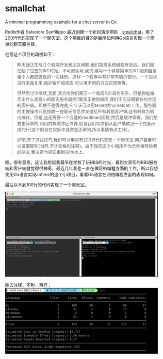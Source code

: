 # smallchat
A minimal programming example for a chat server in Go.

Redis作者 Salvatore Sanfilippo 最近创建一个新的演示项目：[smallchat](https://github.com/antirez/smallchat)，用了200行代码实现了一个聊天室。这个项目的目的是展示如何用Go语言实现一个简单的聊天服务器。

他写这个项目的动机如下：

> 昨天我正在与几个前端开发者朋友闲聊,他们距离系统编程有些远。我们回忆起了过去的IRC时光。不可避免地,我说:编写一个非常简单的IRC服务器是每个人都应该做的一次经历。这样一个程序中有非常有趣的部分。一个进程进行多路复用,维护客户端状态,可以用不同的方式实现等等。
>
> 但然后讨论继续,我想,我会给你们展示一个极简的C语言例子。但是你能编写出什么是最小的聊天服务器呢?要真正做到极简,我们不应该需要任何合适的客户端。即使不是很完美,它应该可以用telnet或nc(netcat)工作。服务器的主要操作只是接收一些聊天信息并发送给所有其他客户端,这有时称为扇出操作。但是,这还需要一个合适的readline()函数,然后是缓冲等等。我们想要更简单的:利用内核缓冲区作弊,假装我们每次都从客户端收到一个完全形成的行(这个假设在实际中通常是正确的,所以事情有点工作)。
>
> 好吧,有了这些技巧,我们可以用只有200行代码实现一个聊天室,用户甚至可以设置昵称(当然,不计空格和注释)。由于我将这个小程序作为示例编写给我的朋友,我决定也把它推到Github上。

嗯，很有意思，这让我想起我最早在学校了玩BBS的时光，看到大家写的BBS服务端和客户端就觉得很神奇。最近几年我也一直在做网络编程方面的工作，所以我想使用Go语言实现antirez的这个小项目，看看Go语言在网络编程方面的表现如何。

最后以不到100行的代码实现了一个聊天室。

![](chat.png)


除去注释，不到一百行：
![](scc.png)